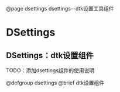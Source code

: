 @page dsettings dsettings--dtk设置工具组件
# DSettings


## DSettings：dtk设置组件

TODO：添加dsettings组件的使用说明

@defgroup dsettings
@brief dtk设置组件

